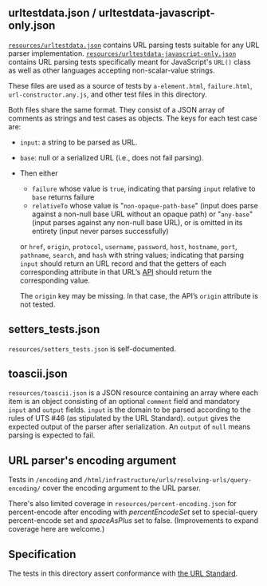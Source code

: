 ## urltestdata.json / urltestdata-javascript-only.json

[`resources/urltestdata.json`](resources/urltestdata.json) contains URL parsing tests suitable for any URL parser implementation.
[`resources/urltestdata-javascript-only.json`](resources/urltestdata-javascript-only.json) contains URL parsing tests specifically meant
for JavaScript's `URL()` class as well as other languages accepting non-scalar-value strings.

These files are used as a source of tests by `a-element.html`, `failure.html`, `url-constructor.any.js`,
and other test files in this directory.

Both files share the same format. They consist of a JSON array of comments as strings and test cases as
objects. The keys for each test case are:

* `input`: a string to be parsed as URL.
* `base`: null or a serialized URL (i.e., does not fail parsing).
* Then either

  * `failure` whose value is `true`, indicating that parsing `input` relative to `base` returns
    failure
  * `relativeTo` whose value is "`non-opaque-path-base`" (input does parse against a non-null base
    URL without an opaque path) or "`any-base`" (input parses against any non-null base URL), or is
    omitted in its entirety (input never parses successfully)

  or `href`, `origin`, `protocol`, `username`, `password`, `host`, `hostname`, `port`,
  `pathname`, `search`, and `hash` with string values; indicating that parsing `input` should return
  an URL record and that the getters of each corresponding attribute in that URL’s [API] should
  return the corresponding value.

  The `origin` key may be missing. In that case, the API’s `origin` attribute is not tested.

## setters_tests.json

`resources/setters_tests.json` is self-documented.

## toascii.json

`resources/toascii.json` is a JSON resource containing an array where each item is an object
consisting of an optional `comment` field and mandatory `input` and `output` fields. `input` is the
domain to be parsed according to the rules of UTS #46 (as stipulated by the URL Standard). `output`
gives the expected output of the parser after serialization. An `output` of `null` means parsing is
expected to fail.

## URL parser's encoding argument

Tests in `/encoding` and `/html/infrastructure/urls/resolving-urls/query-encoding/` cover the
encoding argument to the URL parser.

There's also limited coverage in `resources/percent-encoding.json` for percent-encode after encoding
with _percentEncodeSet_ set to special-query percent-encode set and _spaceAsPlus_ set to false.
(Improvements to expand coverage here are welcome.)

## Specification

The tests in this directory assert conformance with [the URL Standard][URL].

[parsing]: https://url.spec.whatwg.org/#concept-basic-url-parser
[API]: https://url.spec.whatwg.org/#api
[URL]: https://url.spec.whatwg.org/

